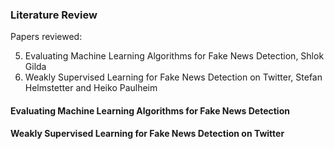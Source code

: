 ### Literature Review

Papers reviewed:

5. Evaluating Machine Learning Algorithms for Fake News Detection, Shlok Gilda
6. Weakly Supervised Learning for Fake News Detection on Twitter, Stefan Helmstetter and Heiko Paulheim

#### Evaluating Machine Learning Algorithms for Fake News Detection

#### Weakly Supervised Learning for Fake News Detection on Twitter
